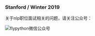 ### Stanford / Winter 2019



关于nlp职位面试相关的问题，请关注公众号：

  ![flypython微信公众号](https://flypython.com/images/wechat.png)